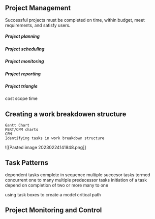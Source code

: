 ## Project Management

Successful projects must be completed on time, within budget, meet requirements, and satisfy users.

##### Project planning
##### Project scheduling
##### Project monitoring
##### Project reporting
	


##### Project triangle
cost
scope
time






## Creating a work breakdowen structure
	Gantt Chart
	PERT/CPM charts
	CPM
	Identifying tasks in work breakdown structure
![[Pasted image 20230224141848.png]]

## Task Patterns 
dependent tasks 
	complete in sequence
multiple succesor tasks
	termed concurrent
	one to many
multiple predecessor tasks
	initiation of a task depend on completion of two or more
	many to one
	
using task boxes to create a model
critical path

## Project Monitoring and Control


